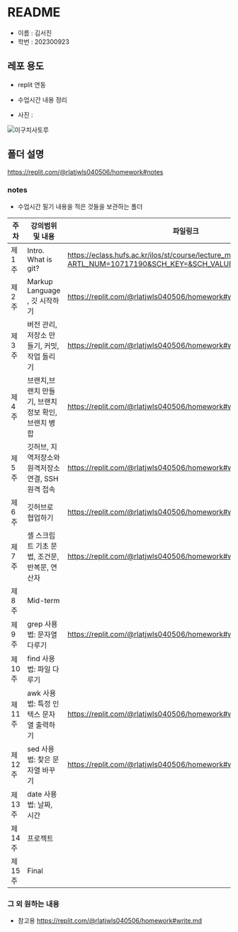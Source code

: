 # README

- 이름 : 김서진
- 학번 : 202300923

## 레포 용도
- replit 연동
- 수업시간 내용 정리


- 사진 :

 ![이구치사토루](https://github.com/ksj040506/git_repo/assets/170810598/fa62192c-ab30-4a3f-9568-17029c9e6591)


## 폴더 설명
 
https://replit.com/@rlatjwls040506/homework#notes
### notes 
+ 수업시간 필기 내용을 적은 것들을 보관하는 폴더


| 주차 | 강의범위 및 내용 | 파일링크 |
| ------ | ------ | ------ |
| 제 1주 | Intro. What is git? | https://eclass.hufs.ac.kr/ilos/st/course/lecture_material_view_form.acl?ARTL_NUM=10717190&SCH_KEY=&SCH_VALUE=&display=1&start=1 |
| 제 2주 | Markup Language , 깃 시작하기 |https://replit.com/@rlatjwls040506/homework#w2.md|
| 제 3주 | 버전 관리, 저장소 만들기, 커밋, 작업 돌리기 | https://replit.com/@rlatjwls040506/homework#w3.md | 
| 제 4주 | 브랜치,브랜치 만들기, 브랜치 정보 확인, 브랜치 병합  |https://replit.com/@rlatjwls040506/homework#w4.md |
| 제 5주 | 깃허브, 지역저장소와 원격저장소 연결, SSH 원격 접속  |https://replit.com/@rlatjwls040506/homework#w5.md |
| 제 6주 | 	깃허브로 협업하기 | https://replit.com/@rlatjwls040506/homework#w6.md |
| 제 7주 | 셸 스크립트 기초 문법, 조건문, 반복문, 연산자  | https://replit.com/@rlatjwls040506/homework#w7.md |
| 제 8주 | Mid-term |
| 제 9주 | grep 사용법: 문자열 다루기 | https://replit.com/@rlatjwls040506/homework#w9.md |
| 제 10주 | find 사용법: 파일 다루기 |
| 제 11주 | awk 사용법: 특정 인텍스 문자열 출력하기 | https://replit.com/@rlatjwls040506/homework#w11.md |
| 제 12주 | sed 사용법: 찾은 문자열 바꾸기 | https://replit.com/@rlatjwls040506/homework#w12.md |
| 제 13주 | date 사용법: 날짜, 시간 |
| 제 14주 | 프로젝트 |
| 제 15주 | Final |

### 그 외 원하는 내용
- 참고용 https://replit.com/@rlatjwls040506/homework#write.md
  